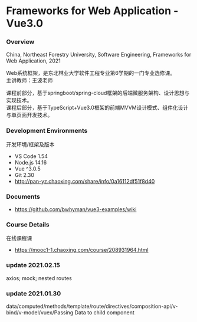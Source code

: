 # Frameworks for Web Application - Vue3.0
### Overview
China, Northeast Forestry University, Software Engineering, Frameworks for Web Application, 2021

Web系统框架，是东北林业大学软件工程专业第6学期的一门专业选修课。  
主讲教师：王波老师

课程前部分，基于springboot/spring-cloud框架的后端微服务架构、设计思想与实现技术。  
课程后部分，基于TypeScript+Vue3.0框架的前端MVVM设计模式、组件化设计与单页面开发技术。

### Development Environments
开发环境/框架及版本
- VS Code 1.54
- Node.js 14.16
- Vue ^3.0.5
- Git 2.30
- http://pan-yz.chaoxing.com/share/info/0a16112df51f8d40

### Documents
 - https://github.com/bwhyman/vue3-examples/wiki

### Course Details
在线课程课
- https://mooc1-1.chaoxing.com/course/208931964.html

### update 2021.02.15
axios; mock; nested routes
### update 2021.01.30
data/computed/methods/template/route/directives/composition-api/v-bind/v-model/vuex/Passing Data to child component
